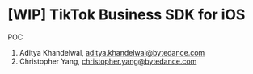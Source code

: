# [WIP] TikTok Business SDK for iOS

POC
1. Aditya Khandelwal, aditya.khandelwal@bytedance.com
2. Christopher Yang, christopher.yang@bytedance.com
